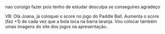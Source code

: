 # 
nao consigo fazer pois tenho de estudar desculpa se conseguires agradeço


VB: Olá Joana, já coloquei o score no jogo do Paddle Ball. 
Aumenta o score (faz +1) de cada vez que a bola toca na barra laranja. 
Vou colocar também umas imagens do site dos jogos na apresentação.
